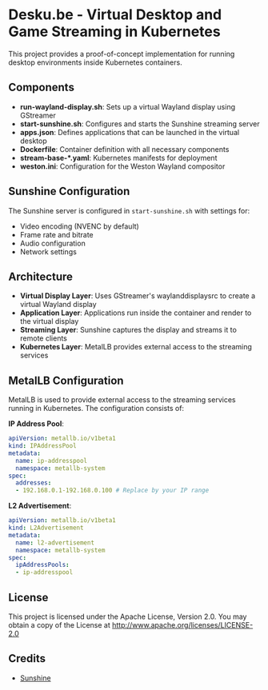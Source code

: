 # Desku.be - Virtual Desktop and Game Streaming in Kubernetes

This project provides a proof-of-concept implementation for running desktop environments inside Kubernetes containers.

## Components

- **run-wayland-display.sh**: Sets up a virtual Wayland display using GStreamer
- **start-sunshine.sh**: Configures and starts the Sunshine streaming server
- **apps.json**: Defines applications that can be launched in the virtual desktop
- **Dockerfile**: Container definition with all necessary components
- **stream-base-*.yaml**: Kubernetes manifests for deployment
- **weston.ini**: Configuration for the Weston Wayland compositor

## Sunshine Configuration

The Sunshine server is configured in `start-sunshine.sh` with settings for:

- Video encoding (NVENC by default)
- Frame rate and bitrate
- Audio configuration
- Network settings

## Architecture

- **Virtual Display Layer**: Uses GStreamer's waylanddisplaysrc to create a virtual Wayland display
- **Application Layer**: Applications run inside the container and render to the virtual display
- **Streaming Layer**: Sunshine captures the display and streams it to remote clients
- **Kubernetes Layer**: MetalLB provides external access to the streaming services

## MetalLB Configuration

MetalLB is used to provide external access to the streaming services running in Kubernetes. The configuration consists of:

**IP Address Pool**:

```yaml
apiVersion: metallb.io/v1beta1
kind: IPAddressPool
metadata:
  name: ip-addresspool
  namespace: metallb-system
spec:
  addresses:
  - 192.168.0.1-192.168.0.100 # Replace by your IP range
```

**L2 Advertisement**:

```yaml
apiVersion: metallb.io/v1beta1
kind: L2Advertisement
metadata:
  name: l2-advertisement
  namespace: metallb-system
spec:
  ipAddressPools:
  - ip-addresspool
```

## License

This project is licensed under the Apache License, Version 2.0. 
You may obtain a copy of the License at http://www.apache.org/licenses/LICENSE-2.0

## Credits

- [Sunshine](https://github.com/LizardByte/Sunshine)
